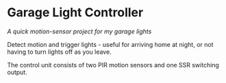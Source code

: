 # Garage Light Controller
*A quick motion-sensor project for my garage lights*

Detect motion and trigger lights - useful for arriving home at night, or not
having to turn lights off as you leave.

The control unit consists of two PIR motion sensors and one SSR switching output.
